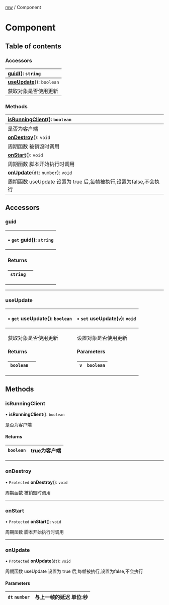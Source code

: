 [mw](../modules/Core.mw.md) / Component

# Component <Badge type="tip" text="Class" /> <Score text="Component" />

## Table of contents

### Accessors <Score text="Accessors" /> 
| **[guid](mw.Component.md#guid)**(): `string`  |
| :----- |
| **[useUpdate](mw.Component.md#useupdate)**(): `boolean`   |
| 获取对象是否使用更新|

### Methods <Score text="Methods" /> 
| **[isRunningClient](mw.Component.md#isrunningclient)**(): `boolean`   |
| :-----|
| 是否为客户端|
| **[onDestroy](mw.Component.md#ondestroy)**(): `void`   |
| 周期函数 被销毁时调用|
| **[onStart](mw.Component.md#onstart)**(): `void`   |
| 周期函数 脚本开始执行时调用|
| **[onUpdate](mw.Component.md#onupdate)**(`dt`: `number`): `void`   |
| 周期函数 useUpdate 设置为 true 后,每帧被执行,设置为false,不会执行|

## Accessors

### guid <Score text="guid" /> 

<table class="get-set-table">
<thead><tr>
<th style="text-align: left">

• `get` **guid**(): `string`

</th>
</tr></thead>
<tbody><tr>
<td style="text-align: left">


#### Returns

| `string` |  |
| :------ | :------ |

</td>
</tr></tbody>
</table>

___

### useUpdate <Score text="useUpdate" /> 

<table class="get-set-table">
<thead><tr>
<th style="text-align: left">

• `get` **useUpdate**(): `boolean` 

</th>
<th style="text-align: left">

• `set` **useUpdate**(`v`): `void` 

</th>
</tr></thead>
<tbody><tr>
<td style="text-align: left">


获取对象是否使用更新

#### Returns

| `boolean` |  |
| :------ | :------ |


</td>
<td style="text-align: left">


设置对象是否使用更新

#### Parameters

| `v` | `boolean` |
| :------ | :------ |

</td>
</tr></tbody>
</table>



## Methods

### isRunningClient <Score text="isRunningClient" /> 

• **isRunningClient**(): `boolean` 

是否为客户端

#### Returns

| `boolean` | true为客户端 |
| :------ | :------ |

___

### onDestroy <Score text="onDestroy" /> 

• `Protected` **onDestroy**(): `void` 

周期函数 被销毁时调用


___

### onStart <Score text="onStart" /> 

• `Protected` **onStart**(): `void` 

周期函数 脚本开始执行时调用


___

### onUpdate <Score text="onUpdate" /> 

• `Protected` **onUpdate**(`dt`): `void` 

周期函数 useUpdate 设置为 true 后,每帧被执行,设置为false,不会执行

#### Parameters

| `dt` `number` | 与上一帧的延迟 单位:秒 |
| :------ | :------ |


